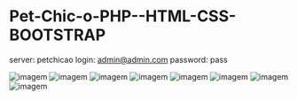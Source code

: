 # Pet-Chic-o-PHP--HTML-CSS-BOOTSTRAP

server: petchicao
login: admin@admin.com
password: pass

![imagem](https://user-images.githubusercontent.com/78623134/168276818-c195cc77-1c37-4ac8-a6c9-c993c0bf2bda.png)
![imagem](https://user-images.githubusercontent.com/78623134/167905299-56a6ed49-7896-4bad-aa92-560e27d15d52.png)
![imagem](https://user-images.githubusercontent.com/78623134/168445667-aae68a4e-2eaa-45e1-9113-408bae73f302.png)
![imagem](https://user-images.githubusercontent.com/78623134/168445705-41ebdd05-cd0f-4f1e-879c-c01401899bb7.png)
![imagem](https://user-images.githubusercontent.com/78623134/167390378-1d8eabea-e96b-494b-a7fe-24bedf6ba9e6.png)
![imagem](https://user-images.githubusercontent.com/78623134/167390697-cd44b3ef-f37c-45c6-b635-23ea2d396728.png)
![imagem](https://user-images.githubusercontent.com/78623134/167905452-73034f3a-4ac0-4032-a266-f8af8611a278.png)
![imagem](https://user-images.githubusercontent.com/78623134/168445769-4de30b38-16ea-40f7-af44-d2f1843ef5eb.png)

